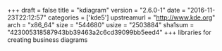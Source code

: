 +++
draft = false
title = "kdiagram"
version = "2.6.0-1"
date = "2016-11-23T22:12:57"
categories = ['kde5']
upstreamurl = "http://www.kde.org"
arch = "x86_64"
size = "544680"
usize = "2503884"
sha1sum = "423005318587943bb39463a2c6cd39099bb5eed4"
+++
libraries for creating business diagrams